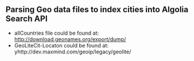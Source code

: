 ## Parsing Geo data files to index cities into Algolia Search API

* allCountries file could be found at: http://download.geonames.org/export/dump/
* GeoLiteCit-Locaton could be found at: yhttp://dev.maxmind.com/geoip/legacy/geolite/